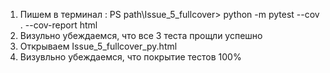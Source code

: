 1) Пишем в терминал : PS path\Issue_5_fullcover>  python -m pytest --cov . --cov-report html
2) Визульно убеждаемся, что все 3 теста прощли успешно
3) Открываем Issue_5_fullcover_py.html
4) Визувльно убеждаемся, что покрытие тестов 100%
